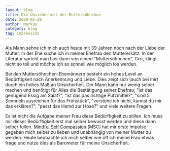 ```yaml
---
layout: blog
title: Die Unsicherheit der Muttersöhnchen
date: 2020-05-28
author: Markus
category: blog
tag: impression
---
```


Als Mann sehne ich mich auch heute mit 39 Jahren noch nach der Liebe der Mutter. In der Ehe suche ich in meiner Ehefrau den Mutterersatz. In der Literatur spricht man hier dann von einem "Muttersöhnchen". Grrr, klingt nicht so toll und möchte ich so schnell wie möglich los werden.

Bei den Muttersöhnchen-Ehemännern besteht ein hohes Level an Bedürftigkeit nach Anerkennung und Liebe. Dies zeigt sich (auch bei mir) durch ein hohes Maß an Unsicherheit. Der Mann kann nur wenig selber machen und benötigt für Alles die Bestätigung seiner Ehefrau: "ist das genügend Essig am Salat?", "ist das das richtige Putzmittel?", "sind 5 Semmeln ausreichen für das Frühstück", "verstehe ich nicht, kannst du mir das erklären?", "passt das Hemd zur Hose?" und viele weitere Fragen.

Es ist nicht die Aufgabe meiner Frau diese Bedürftigkeit zu stillen. Ich muss mir dieser Bedürftigkeit erst mal selber bewusst werden und diese dann selber füllen. [Mindful Self Compassion](/inspiration) (MSC) hat mir erste Impulse gegeben mich selber zu lieben und unabhängig von meiner Mutter zu werden. Heute beobachte ich mich selber wie oft ich meine Frau etwas frage und nutze dies als Barometer für meine Unsicherheit.
